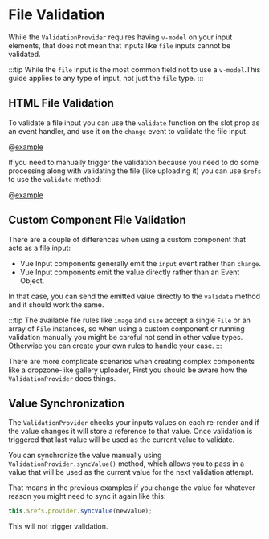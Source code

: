 # File Validation

While the `ValidationProvider` requires having `v-model` on your input elements, that does not mean that inputs like `file` inputs cannot be validated.

:::tip
While the `file` input is the most common field not to use a `v-model`.This guide applies to any type of input, not just the `file` type.
:::

## HTML File Validation

To validate a file input you can use the `validate` function on the slot prop as an event handler, and use it on the `change` event to validate the file input.

@[example](file-validation)

If you need to manually trigger the validation because you need to do some processing along with validating the file (like uploading it) you can use `$refs` to use the `validate` method:

@[example](file-validation-manual)

## Custom Component File Validation

There are a couple of differences when using a custom component that acts as a file input:

- Vue Input components generally emit the `input` event rather than `change`.
- Vue Input components emit the value directly rather than an Event Object.

In that case, you can send the emitted value directly to the `validate` method and it should work the same.

:::tip
The available file rules like `image` and `size` accept a single `File` or an array of `File` instances, so when using a custom component or running validation manually you might be careful not send in other value types. Otherwise you can create your own rules to handle your case.
:::

There are more complicate scenarios when creating complex components like a dropzone-like gallery uploader, First you should be aware how the `ValidationProvider` does things.

## Value Synchronization

The `ValidationProvider` checks your inputs values on each re-render and if the value changes it will store a reference to that value. Once validation is triggered that last value will be used as the current value to validate.

You can synchronize the value manually using `ValidationProvider.syncValue()` method, which allows you to pass in a value that will be used as the current value for the next validation attempt.

That means in the previous examples if you change the value for whatever reason you might need to sync it again like this:

```js
this.$refs.provider.syncValue(newValue);
```

This will not trigger validation.
